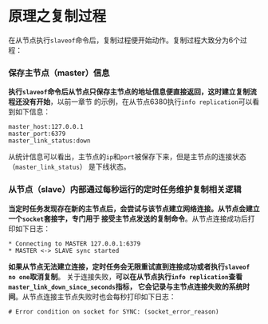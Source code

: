 原理之复制过程
==================================================================
在从节点执行`slaveof`命令后，复制过程便开始动作。复制过程大致分为6个过程：

### 保存主节点（master）信息
**执行`slaveof`命令后从节点只保存主节点的地址信息便直接返回，这时建立复制流程还没有开始**，以前一章节
的示例，在从节点6380执行`info replication`可以看到如下信息：
```
master_host:127.0.0.1
master_port:6379
master_link_status:down
```
从统计信息可以看出，主节点的`ip`和`port`被保存下来，但是主节点的连接状态（`master_link_status`）
是下线状态。

### 从节点（slave）内部通过每秒运行的定时任务维护复制相关逻辑
**当定时任务发现存在新的主节点后，会尝试与该节点建立网络连接。从节点会建立一个`socket`套接字，专门用于
接受主节点发送的复制命令**。从节点连接成功后打印如下日志：
```
* Connecting to MASTER 127.0.0.1:6379
* MASTER <-> SLAVE sync started
```
**如果从节点无法建立连接，定时任务会无限重试直到连接成功或者执行`slaveof no one`取消复制**。
关于连接失败，**可以在从节点执行`info replication`查看`master_link_down_since_seconds`指标，
它会记录与主节点连接失败的系统时间**。从节点连接主节点失败时也会每秒打印如下日志：
```
# Error condition on socket for SYNC: (socket_error_reason)
```
